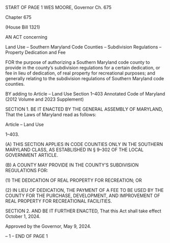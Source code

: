 START OF PAGE 1
WES MOORE, Governor Ch. 675

Chapter 675

(House Bill 1321)

AN ACT concerning

Land Use – Southern Maryland Code Counties – Subdivision Regulations –
Property Dedication and Fee

FOR the purpose of authorizing a Southern Maryland code county to provide in the county’s
subdivision regulations for a certain dedication, or fee in lieu of dedication, of real
property for recreational purposes; and generally relating to the subdivision
regulations of Southern Maryland code counties.

BY adding to
Article – Land Use
Section 1–403
Annotated Code of Maryland
(2012 Volume and 2023 Supplement)

SECTION 1. BE IT ENACTED BY THE GENERAL ASSEMBLY OF MARYLAND,
That the Laws of Maryland read as follows:

Article – Land Use

1–403.

(A) THIS SECTION APPLIES IN CODE COUNTIES ONLY IN THE SOUTHERN
MARYLAND CLASS, AS ESTABLISHED IN § 9–302 OF THE LOCAL GOVERNMENT
ARTICLE.

(B) A COUNTY MAY PROVIDE IN THE COUNTY’S SUBDIVISION REGULATIONS
FOR:

(1) THE DEDICATION OF REAL PROPERTY FOR RECREATION; OR

(2) IN LIEU OF DEDICATION, THE PAYMENT OF A FEE TO BE USED BY
THE COUNTY FOR THE PURCHASE, DEVELOPMENT, AND IMPROVEMENT OF REAL
PROPERTY FOR RECREATIONAL FACILITIES.

SECTION 2. AND BE IT FURTHER ENACTED, That this Act shall take effect
October 1, 2024.

Approved by the Governor, May 9, 2024.

– 1 –
END OF PAGE 1